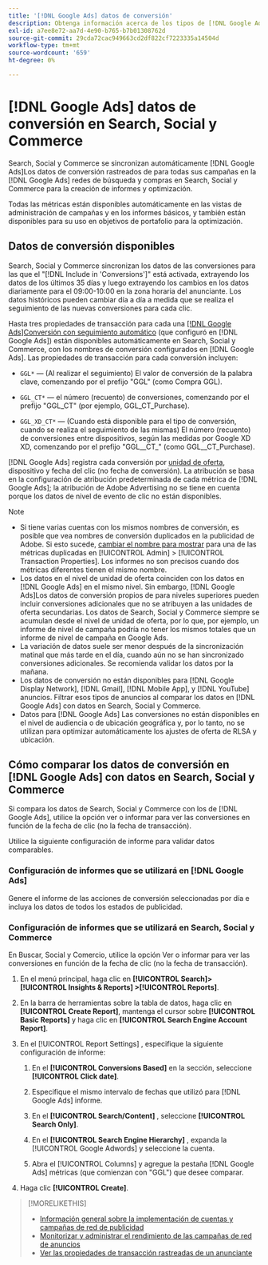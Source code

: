 ```yaml
---
title: '[!DNL Google Ads] datos de conversión'
description: Obtenga información acerca de los tipos de [!DNL Google Ads]Datos de conversión no rastreados disponibles en en Search, Social y Commerce.
exl-id: a7ee8e72-aa7d-4e90-b765-b7b01308762d
source-git-commit: 29cda72cac949663cd2df822cf7223335a14504d
workflow-type: tm+mt
source-wordcount: '659'
ht-degree: 0%

---
```


# [!DNL Google Ads] datos de conversión en Search, Social y Commerce

Search, Social y Commerce se sincronizan automáticamente [!DNL Google Ads]Los datos de conversión rastreados de para todas sus campañas en la [!DNL Google Ads] redes de búsqueda y compras en Search, Social y Commerce para la creación de informes y optimización.

Todas las métricas están disponibles automáticamente en las vistas de administración de campañas y en los informes básicos, y también están disponibles para su uso en objetivos de portafolio para la optimización.

## Datos de conversión disponibles

Search, Social y Commerce sincronizan los datos de las conversiones para las que el &quot;[!DNL Include in 'Conversions']&quot; está activada, extrayendo los datos de los últimos 35 días y luego extrayendo los cambios en los datos diariamente para el 09:00-10:00 en la zona horaria del anunciante. Los datos históricos pueden cambiar día a día a medida que se realiza el seguimiento de las nuevas conversiones para cada clic.

Hasta tres propiedades de transacción para cada una [[!DNL Google Ads]Conversión con seguimiento automático](https://support.google.com/google-ads/answer/4677036) (que configuró en [!DNL Google Ads]) están disponibles automáticamente en Search, Social y Commerce, con los nombres de conversión configurados en [!DNL Google Ads]. Las propiedades de transacción para cada conversión incluyen:

* `GGL*` — (Al realizar el seguimiento) El valor de conversión de la palabra clave, comenzando por el prefijo &quot;GGL&quot; (como Compra GGL).

* `GGL_CT*` — el número (recuento) de conversiones, comenzando por el prefijo &quot;GGL_CT&quot; (por ejemplo, GGL_CT_Purchase).

* `GGL_XD_CT*` — (Cuando está disponible para el tipo de conversión, cuando se realiza el seguimiento de las mismas) El número (recuento) de conversiones entre dispositivos, según las medidas por Google XD XD, comenzando por el prefijo &quot;GGL__CT_&quot; (como GGL__CT_Purchase).

[!DNL Google Ads] registra cada conversión por [unidad de oferta](/help/search-social-commerce/glossary.md#a-b), dispositivo y fecha del clic (no fecha de conversión). La atribución se basa en la configuración de atribución predeterminada de cada métrica de [!DNL Google Ads]; la atribución de Adobe Advertising no se tiene en cuenta porque los datos de nivel de evento de clic no están disponibles.

>[!NOTE]
>
>* Si tiene varias cuentas con los mismos nombres de conversión, es posible que vea nombres de conversión duplicados en la publicidad de Adobe. Si esto sucede, [cambiar el nombre para mostrar](/help/search-social-commerce/admin/transaction-properties/transaction-property-edit-display-name.md) para una de las métricas duplicadas en [!UICONTROL Admin] > [!UICONTROL Transaction Properties]. Los informes no son precisos cuando dos métricas diferentes tienen el mismo nombre.
>* Los datos en el nivel de unidad de oferta coinciden con los datos en [!DNL Google Ads] en el mismo nivel. Sin embargo, [!DNL Google Ads]Los datos de conversión propios de para niveles superiores pueden incluir conversiones adicionales que no se atribuyen a las unidades de oferta secundarias. Los datos de Search, Social y Commerce siempre se acumulan desde el nivel de unidad de oferta, por lo que, por ejemplo, un informe de nivel de campaña podría no tener los mismos totales que un informe de nivel de campaña en Google Ads.
>* La variación de datos suele ser menor después de la sincronización matinal que más tarde en el día, cuando aún no se han sincronizado conversiones adicionales. Se recomienda validar los datos por la mañana.
>* Los datos de conversión no están disponibles para [!DNL Google Display Network], [!DNL Gmail], [!DNL Mobile App], y [!DNL YouTube] anuncios. Filtrar esos tipos de anuncios al comparar los datos en [!DNL Google Ads] con datos en Search, Social y Commerce.
>* Datos para [!DNL Google Ads] Las conversiones no están disponibles en el nivel de audiencia o de ubicación geográfica y, por lo tanto, no se utilizan para optimizar automáticamente los ajustes de oferta de RLSA y ubicación.

## Cómo comparar los datos de conversión en [!DNL Google Ads] con datos en Search, Social y Commerce

Si compara los datos de Search, Social y Commerce con los de [!DNL Google Ads], utilice la opción ver o informar para ver las conversiones en función de la fecha de clic (no la fecha de transacción).

Utilice la siguiente configuración de informe para validar datos comparables.

### Configuración de informes que se utilizará en [!DNL Google Ads]

Genere el informe de las acciones de conversión seleccionadas por día e incluya los datos de todos los estados de publicidad.

<!-- 

1. In the main toolbar, select **[!DNL Reports] > [!DNL Report]**.

1. Select **[!DNL + Custom] > [!DNL Table]**.

1. From the left pane, specify the rows and columns in the report:
   
   1. Search for the **[!DNL Day]** field and it drag to the [!DNL Row] section.

   1. Search for the **[!DNL All conv].** field and it drag to the [!DNL Column] section.

   1. Search for the **[!DNL Conversion action]** field and it drag to the [!DNL Column] section.

1. In the report settings toolbar, select **[!DNL Filter] > [!DNL Ad status]**, and then select all boxes.

1. In the report settings toolbar, select **[!DNL Download] > [!DNL Excel .csv]**.

-->

### Configuración de informes que se utilizará en Search, Social y Commerce

En Buscar, Social y Comercio, utilice la opción Ver o informar para ver las conversiones en función de la fecha de clic (no la fecha de transacción).

1. En el menú principal, haga clic en **[!UICONTROL Search]> [!UICONTROL Insights & Reports] >[!UICONTROL Reports]**.

1. En la barra de herramientas sobre la tabla de datos, haga clic en **[!UICONTROL Create Report]**, mantenga el cursor sobre **[!UICONTROL Basic Reports]** y haga clic en **[!UICONTROL Search Engine Account Report]**.

1. En el [!UICONTROL Report Settings] , especifique la siguiente configuración de informe:

   1. En el **[!UICONTROL Conversions Based]** en la sección, seleccione **[!UICONTROL Click date]**.

   1. Especifique el mismo intervalo de fechas que utilizó para [!DNL Google Ads] informe.

   1. En el **[!UICONTROL Search/Content]** , seleccione **[!UICONTROL Search Only]**.

   1. En el **[!UICONTROL Search Engine Hierarchy]** , expanda la [!UICONTROL Google Adwords] y seleccione la cuenta.

   1. Abra el [!UICONTROL Columns] y agregue la pestaña [!DNL Google Ads] métricas (que comienzan con &quot;GGL&quot;) que desee comparar.

1. Haga clic **[!UICONTROL Create]**.

>[!MORELIKETHIS]
>
>* [Información general sobre la implementación de cuentas y campañas de red de publicidad](campaign-implemention-overview.md)
>* [Monitorizar y administrar el rendimiento de las campañas de red de anuncios](monitor-performance-campaigns.md)
>* [Ver las propiedades de transacción rastreadas de un anunciante](/help/search-social-commerce/admin/transaction-properties/transaction-property-view-tracked.md)
